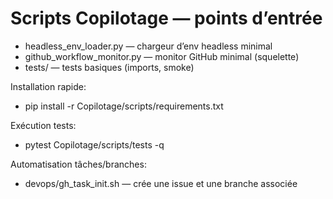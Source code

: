 # Scripts Copilotage — points d’entrée

- headless_env_loader.py — chargeur d’env headless minimal
- github_workflow_monitor.py — monitor GitHub minimal (squelette)
- tests/ — tests basiques (imports, smoke)

Installation rapide:
- pip install -r Copilotage/scripts/requirements.txt

Exécution tests:
- pytest Copilotage/scripts/tests -q

Automatisation tâches/branches:
- devops/gh_task_init.sh — crée une issue et une branche associée